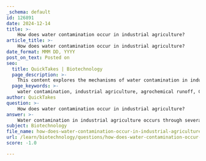 ```yaml
---
_schema: default
id: 126891
date: 2024-12-14
title: >-
    How does water contamination occur in industrial agriculture?
article_title: >-
    How does water contamination occur in industrial agriculture?
date_format: MMM DD, YYYY
post_on_text: Posted on
seo:
  title: QuickTakes | Biotechnology
  page_description: >-
    This content explores the mechanisms of water contamination in industrial agriculture, highlighting factors such as agrochemical runoff, waste from concentrated animal feeding operations, improper irrigation practices, and groundwater pollution.
  page_keywords: >-
    water contamination, industrial agriculture, agrochemical runoff, CAFOs, irrigation practices, groundwater pollution, soil erosion, nutrient pollution, wastewater irrigation, public health risks, aquatic ecosystems, environmental impact
author: QuickTakes
question: >-
    How does water contamination occur in industrial agriculture?
answer: >-
    Water contamination in industrial agriculture occurs through several mechanisms, primarily linked to the use of agrochemicals, improper water management practices, and the discharge of waste products. Here are the key factors contributing to water pollution in this context:\n\n1. **Agrochemical Runoff**: The application of fertilizers and pesticides in large quantities can lead to runoff during rainfall or irrigation. This runoff carries residual chemicals into nearby rivers, lakes, and groundwater. For instance, around 115 million tonnes of mineral nitrogen fertilizers are applied to croplands globally each year, with a significant portion ending up in water bodies, contributing to nutrient pollution and issues like hypereutrophication.\n\n2. **Concentrated Animal Feeding Operations (CAFOs)**: These facilities produce large amounts of waste, which can contaminate local water sources if not managed properly. The waste often contains high levels of nutrients, pathogens, and heavy metals, leading to severe public health and environmental impacts.\n\n3. **Irrigation Practices**: Agriculture accounts for approximately 70 percent of global water abstractions, and irrigation can lead to the discharge of saline drainage and sediments into water bodies. This not only affects water quality but can also disrupt aquatic ecosystems.\n\n4. **Use of Non-Conventional Water Sources**: The unsafe use of wastewater for irrigation can introduce microbiological and chemical pollutants into crops and soil, posing health risks to consumers and farm workers. This practice can also contribute to the development of antimicrobial resistance.\n\n5. **Groundwater Contamination**: Excessive use of nitrogen and phosphorus fertilizers can lead to groundwater pollution, which is particularly concerning as groundwater is a primary source of drinking water. Contaminated groundwater can cause health issues, such as methaemoglobinemia (blue-baby syndrome) in infants due to high nitrate levels.\n\n6. **Soil Erosion and Sedimentation**: Agricultural practices that lead to soil erosion can result in sediments being washed into water bodies, carrying with them pesticides and fertilizers that further degrade water quality.\n\n7. **Long-term Environmental Impact**: Over the last century, the intensification of agricultural practices has significantly altered water quality and the health of aquatic ecosystems. The cumulative effects of these practices can lead to long-lasting damage to both surface and groundwater systems.\n\nIn summary, industrial agriculture contributes to water contamination through the runoff of agrochemicals, waste from livestock operations, improper irrigation practices, and the use of polluted water sources. These factors not only threaten aquatic ecosystems but also pose serious risks to human health.
subject: Biotechnology
file_name: how-does-water-contamination-occur-in-industrial-agriculture.md
url: /learn/biotechnology/questions/how-does-water-contamination-occur-in-industrial-agriculture
score: -1.0

---
```


&nbsp;